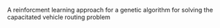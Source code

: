 A reinforcment learning approach for a genetic algorithm for solving the capacitated vehicle routing problem